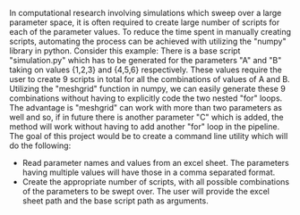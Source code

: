 In computational research involving simulations which sweep over a large parameter space, it is often required to create large number of scripts for each of the parameter values. To reduce the time spent in manually creating scripts, automating the process can be achieved with utilizing the "numpy" library in python. Consider this example: There is a base script "simulation.py" which has to be generated for the parameters "A" and "B" taking on values {1,2,3} and {4,5,6} respectively. These values require the user to create 9 scripts in total for all the combinations of values of A and B. Utilizing the "meshgrid" function in numpy, we can easily generate these 9 combinations without having to explicitly code the two nested "for" loops. The advantage is "meshgrid" can work with more than two parameters as well and so, if in future there is another parameter "C" which is added, the method will work without having to add another "for" loop in the pipeline.
The goal of this project would be to create a command line utility which will do the following:
- Read parameter names and values from an excel sheet. The parameters having multiple values will have those in a comma separated format.
- Create the appropriate number of scripts, with all possible combinations of the parameters to be swept over. The user will provide the excel sheet path and the base script path as arguments.